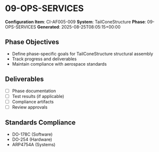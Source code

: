 # 09-OPS-SERVICES

**Configuration Item**: CI-AF005-009
**System**: TailConeStructure
**Phase**: 09-OPS-SERVICES
**Generated**: 2025-08-25T08:05:15+00:00

## Phase Objectives
- Define phase-specific goals for TailConeStructure structural assembly
- Track progress and deliverables
- Maintain compliance with aerospace standards

## Deliverables
- [ ] Phase documentation
- [ ] Test results (if applicable)
- [ ] Compliance artifacts
- [ ] Review approvals

## Standards Compliance
- DO-178C (Software)
- DO-254 (Hardware)
- ARP4754A (Systems)

